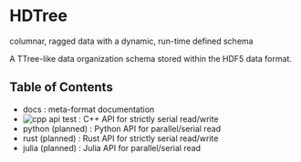 # HDTree
columnar, ragged data with a dynamic, run-time defined schema

A TTree-like data organization schema stored within the HDF5 data format.

## Table of Contents
- docs : meta-format documentation
- ![cpp api test](https://github.com/tomeichlersmith/hdtree/actions/workflows/cpp.yml/badge.svg) : C++ API for strictly serial read/write
- python (planned) : Python API for parallel/serial read
- rust (planned) : Rust API for strictly serial read/write
- julia (planned) : Julia API for parallel/serial read

